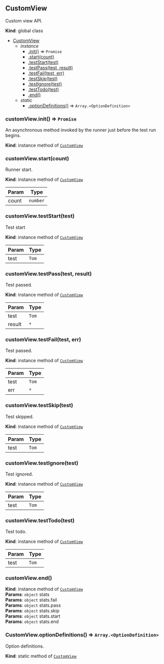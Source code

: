 <a name="CustomView"></a>

## CustomView
Custom view API.

**Kind**: global class  

* [CustomView](#CustomView)
    * _instance_
        * [.init()](#CustomView+init) ⇒ <code>Promise</code>
        * [.start(count)](#CustomView+start)
        * [.testStart(test)](#CustomView+testStart)
        * [.testPass(test, result)](#CustomView+testPass)
        * [.testFail(test, err)](#CustomView+testFail)
        * [.testSkip(test)](#CustomView+testSkip)
        * [.testIgnore(test)](#CustomView+testIgnore)
        * [.testTodo(test)](#CustomView+testTodo)
        * [.end()](#CustomView+end)
    * _static_
        * [.optionDefinitions()](#CustomView.optionDefinitions) ⇒ <code>Array.&lt;OptionDefinition&gt;</code>

<a name="CustomView+init"></a>

### customView.init() ⇒ <code>Promise</code>
An asynchronous method invoked by the runner just before the test run begins.

**Kind**: instance method of [<code>CustomView</code>](#CustomView)  
<a name="CustomView+start"></a>

### customView.start(count)
Runner start.

**Kind**: instance method of [<code>CustomView</code>](#CustomView)  

| Param | Type |
| --- | --- |
| count | <code>number</code> | 

<a name="CustomView+testStart"></a>

### customView.testStart(test)
Test start

**Kind**: instance method of [<code>CustomView</code>](#CustomView)  

| Param | Type |
| --- | --- |
| test | <code>Tom</code> | 

<a name="CustomView+testPass"></a>

### customView.testPass(test, result)
Test passed.

**Kind**: instance method of [<code>CustomView</code>](#CustomView)  

| Param | Type |
| --- | --- |
| test | <code>Tom</code> | 
| result | <code>\*</code> | 

<a name="CustomView+testFail"></a>

### customView.testFail(test, err)
Test passed.

**Kind**: instance method of [<code>CustomView</code>](#CustomView)  

| Param | Type |
| --- | --- |
| test | <code>Tom</code> | 
| err | <code>\*</code> | 

<a name="CustomView+testSkip"></a>

### customView.testSkip(test)
Test skipped.

**Kind**: instance method of [<code>CustomView</code>](#CustomView)  

| Param | Type |
| --- | --- |
| test | <code>Tom</code> | 

<a name="CustomView+testIgnore"></a>

### customView.testIgnore(test)
Test ignored.

**Kind**: instance method of [<code>CustomView</code>](#CustomView)  

| Param | Type |
| --- | --- |
| test | <code>Tom</code> | 

<a name="CustomView+testTodo"></a>

### customView.testTodo(test)
Test todo.

**Kind**: instance method of [<code>CustomView</code>](#CustomView)  

| Param | Type |
| --- | --- |
| test | <code>Tom</code> | 

<a name="CustomView+end"></a>

### customView.end()
**Kind**: instance method of [<code>CustomView</code>](#CustomView)  
**Params**: <code>object</code> stats  
**Params**: <code>object</code> stats.fail  
**Params**: <code>object</code> stats.pass  
**Params**: <code>object</code> stats.skip  
**Params**: <code>object</code> stats.start  
**Params**: <code>object</code> stats.end  
<a name="CustomView.optionDefinitions"></a>

### CustomView.optionDefinitions() ⇒ <code>Array.&lt;OptionDefinition&gt;</code>
Option definitions.

**Kind**: static method of [<code>CustomView</code>](#CustomView)  
